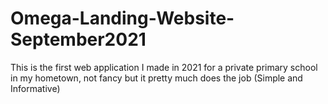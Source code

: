 # Omega-Landing-Website-September2021
This is the first web application I made in 2021 for a private primary school in my hometown, not fancy but it pretty much does the job (Simple and Informative)
